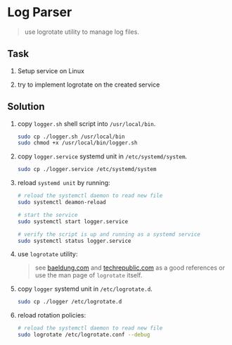 # Log Parser

> use logrotate utility to manage log files.

## Task

1. Setup service on Linux 

2. try to implement logrotate on the created service

## Solution

1. copy `logger.sh` shell script into `/usr/local/bin`.

    ``` bash
    sudo cp ./logger.sh /usr/local/bin
    sudo chmod +x /usr/local/bin/logger.sh
    ```

2. copy `logger.service` systemd unit in `/etc/systemd/system`.

    ``` bash
    sudo cp ./logger.service /etc/systemd/system
    ```

3. reload `systemd unit` by running:

    ``` bash
    # reload the systemctl daemon to read new file
    sudo systemctl deamon-reload

    # start the service
    sudo systemctl start logger.service 

    # verify the script is up and running as a systemd service
    sudo systemctl status logger.service 
    ```

4. use `logrotate` utility:

    > see [baeldung.com](https://www.baeldung.com/linux/rotating-logs-logrotate) and [techrepublic.com](https://www.techrepublic.com/article/manage-linux-log-files-with-logrotate/) as a good references or use the man page of `logrotate` itself.

5. copy `logger` systemd unit in `/etc/logrotate.d`.

    ``` bash
    sudo cp ./logger /etc/logrotate.d
    ```

6. reload rotation policies:

    ``` bash
    # reload the systemctl daemon to read new file
    sudo logrotate /etc/logrotate.conf --debug
    ```
